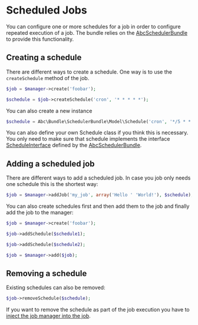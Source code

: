 Scheduled Jobs
==============

You can configure one or more schedules for a job in order to configure repeated execution of a job. The bundle relies on the [AbcSchedulerBundle](https://github.org/aboutcoders/scheduler-bundle) to provide this functionality.

## Creating a schedule

There are different ways to create a schedule. One way is to use the `createSchedule` method of the job.

```php
$job = $manager->create('foobar');

$schedule = $job->createSchedule('cron', '* * * * *');
```

You can also create a new instance

```php
$schedule = Abc\Bundle\SchedulerBundle\Model\Schedule('cron', '*/5 * * * *');
```

You can also define your own Schedule class if you think this is necessary. You only need to make sure that schedule implements the interface [ScheduleInterface](https://github.com/aboutcoders/scheduler-bundle/blob/master/Model/ScheduleInterface.php) defined by the [AbcSchedulerBundle](https://github.org/aboutcoders/scheduler-bundle).

## Adding a scheduled job

There are different ways to add a scheduled job. In case you job only needs one schedule this is the shortest way:

```php
$job = $manager->addJob('my_job', array('Hello ' 'World!'), $schedule);
```

You can also create schedules first and then add them to the job and finally add the job to the manager:

```php
$job = $manager->create('foobar');

$job->addSchedule($schedule1);

$job->addSchedule($schedule2);

$job = $manager->add($job);
```

## Removing a schedule

Existing schedules can also be removed:

```php
$job->removeSchedule($schedule);
```

If you want to remove the schedule as part of the job execution you have to [inject the job manager into the job](./runtime-parameters.md).